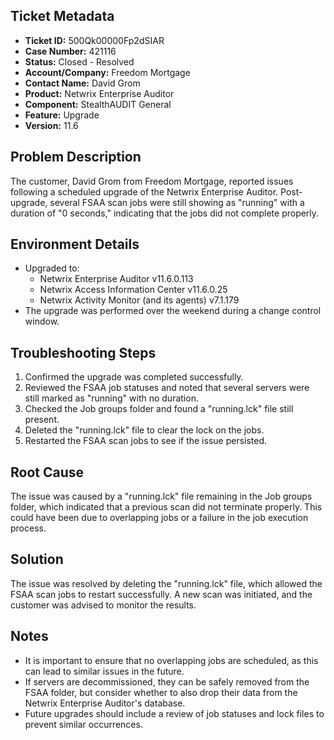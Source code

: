 ## Ticket Metadata
- **Ticket ID:** 500Qk00000Fp2dSIAR
- **Case Number:** 421116
- **Status:** Closed - Resolved
- **Account/Company:** Freedom Mortgage
- **Contact Name:** David Grom
- **Product:** Netwrix Enterprise Auditor
- **Component:** StealthAUDIT General
- **Feature:** Upgrade
- **Version:** 11.6

## Problem Description
The customer, David Grom from Freedom Mortgage, reported issues following a scheduled upgrade of the Netwrix Enterprise Auditor. Post-upgrade, several FSAA scan jobs were still showing as "running" with a duration of "0 seconds," indicating that the jobs did not complete properly.

## Environment Details
- Upgraded to:
  - Netwrix Enterprise Auditor v11.6.0.113
  - Netwrix Access Information Center v11.6.0.25
  - Netwrix Activity Monitor (and its agents) v7.1.179
- The upgrade was performed over the weekend during a change control window.

## Troubleshooting Steps
1. Confirmed the upgrade was completed successfully.
2. Reviewed the FSAA job statuses and noted that several servers were still marked as "running" with no duration.
3. Checked the Job groups folder and found a "running.lck" file still present.
4. Deleted the "running.lck" file to clear the lock on the jobs.
5. Restarted the FSAA scan jobs to see if the issue persisted.

## Root Cause
The issue was caused by a "running.lck" file remaining in the Job groups folder, which indicated that a previous scan did not terminate properly. This could have been due to overlapping jobs or a failure in the job execution process.

## Solution
The issue was resolved by deleting the "running.lck" file, which allowed the FSAA scan jobs to restart successfully. A new scan was initiated, and the customer was advised to monitor the results.

## Notes
- It is important to ensure that no overlapping jobs are scheduled, as this can lead to similar issues in the future.
- If servers are decommissioned, they can be safely removed from the FSAA folder, but consider whether to also drop their data from the Netwrix Enterprise Auditor's database.
- Future upgrades should include a review of job statuses and lock files to prevent similar occurrences.